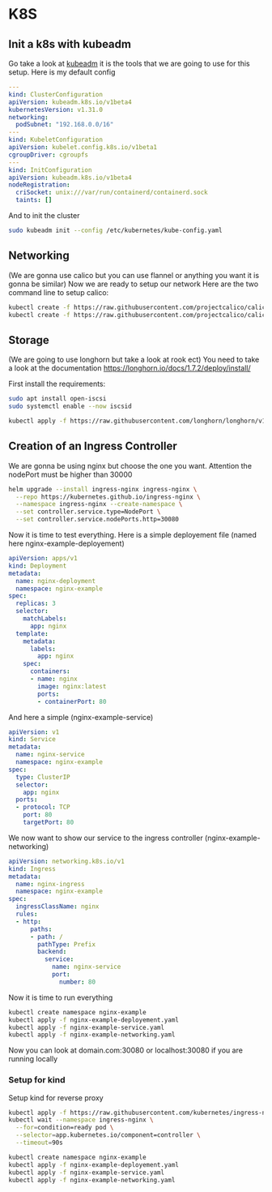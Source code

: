 # K8S

## Init a k8s with kubeadm

Go take a look at [kubeadm](../../tools/cli/kubeadm.md) it is the tools that we are going to use for this setup.
Here is my default config
```yaml
---
kind: ClusterConfiguration
apiVersion: kubeadm.k8s.io/v1beta4
kubernetesVersion: v1.31.0
networking:
  podSubnet: "192.168.0.0/16"
---
kind: KubeletConfiguration
apiVersion: kubelet.config.k8s.io/v1beta1
cgroupDriver: cgroupfs
---
kind: InitConfiguration
apiVersion: kubeadm.k8s.io/v1beta4
nodeRegistration:
  criSocket: unix:///var/run/containerd/containerd.sock
  taints: []
```

And to init the cluster
```bash
sudo kubeadm init --config /etc/kubernetes/kube-config.yaml
```


## Networking

(We are gonna use calico but you can use flannel or anything you want it is gonna be similar)
Now we are ready to setup our network
Here are the two command line to setup calico:
```bash
kubectl create -f https://raw.githubusercontent.com/projectcalico/calico/v3.28.2/manifests/tigera-operator.yaml
kubectl create -f https://raw.githubusercontent.com/projectcalico/calico/v3.28.2/manifests/custom-resources.yaml
```

## Storage 

(We are going to use longhorn but take a look at rook ect)
You need to take a look at the documentation https://longhorn.io/docs/1.7.2/deploy/install/

First install the requirements:
```bash
sudo apt install open-iscsi
sudo systemctl enable --now iscsid
```

```bash
kubectl apply -f https://raw.githubusercontent.com/longhorn/longhorn/v1.7.2/deploy/longhorn.yaml
```

## Creation of an Ingress Controller

We are gonna be using nginx but choose the one you want.
Attention the nodePort must be higher than 30000
```bash
helm upgrade --install ingress-nginx ingress-nginx \
  --repo https://kubernetes.github.io/ingress-nginx \
  --namespace ingress-nginx --create-namespace \
  --set controller.service.type=NodePort \
  --set controller.service.nodePorts.http=30080
```

Now it is time to test everything.
Here is a simple deployement file (named here nginx-example-deployement)
```yaml
apiVersion: apps/v1
kind: Deployment
metadata:
  name: nginx-deployment
  namespace: nginx-example
spec:
  replicas: 3
  selector:
    matchLabels:
      app: nginx
  template:
    metadata:
      labels:
        app: nginx
    spec:
      containers:
      - name: nginx
        image: nginx:latest
        ports:
        - containerPort: 80
```

And here a simple (nginx-example-service)
```yaml
apiVersion: v1
kind: Service
metadata:
  name: nginx-service
  namespace: nginx-example
spec:
  type: ClusterIP
  selector:
    app: nginx
  ports:
  - protocol: TCP
    port: 80
    targetPort: 80
```

We now want to show our service to the ingress controller (nginx-example-networking)

```yaml
apiVersion: networking.k8s.io/v1
kind: Ingress
metadata:
  name: nginx-ingress
  namespace: nginx-example
spec:
  ingressClassName: nginx
  rules:
  - http:
      paths:
      - path: /
        pathType: Prefix
        backend:
          service:
            name: nginx-service
            port:
              number: 80
```

Now it is time to run everything
```bash
kubectl create namespace nginx-example
kubectl apply -f nginx-example-deployement.yaml
kubectl apply -f nginx-example-service.yaml
kubectl apply -f nginx-example-networking.yaml
```

Now you can look at domain.com:30080 or localhost:30080 if you are running locally



### Setup for kind

Setup kind for reverse proxy

```bash
kubectl apply -f https://raw.githubusercontent.com/kubernetes/ingress-nginx/main/deploy/static/provider/kind/deploy.yaml
kubectl wait --namespace ingress-nginx \
  --for=condition=ready pod \
  --selector=app.kubernetes.io/component=controller \
  --timeout=90s
```

```bash
kubectl create namespace nginx-example
kubectl apply -f nginx-example-deployement.yaml
kubectl apply -f nginx-example-service.yaml
kubectl apply -f nginx-example-networking.yaml
```
